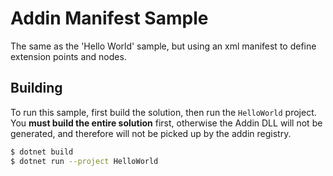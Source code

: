 ﻿# Addin Manifest Sample
The same as the 'Hello World' sample, but using an xml
manifest to define extension points and nodes.

## Building
To run this sample, first build the solution, then run the `HelloWorld`
project. You **must build the entire solution** first, otherwise the Addin
DLL will not be generated, and therefore will not be picked up by the
addin registry.

```bash
$ dotnet build
$ dotnet run --project HelloWorld
```